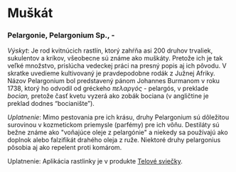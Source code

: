 Muškát
======

### Pelargonie, Pelargonium Sp., -

*Výskyt*: Je rod kvitnúcich rastlín, ktorý zahŕňa asi 200 druhov trvaliek,
sukulentov a kríkov, všeobecne sú známe ako muškáty. Pretože ich je tak veľké
množstvo, prislúcha vedeckej práci na presný popis aj ich pôvodu. V skratke
uvedieme kultivovaný je pravdepodobne rodák z Južnej Afriky. Názov Pelargonium
bol predstavený pánom Johannes Burmanom v roku 1738, ktorý ho odvodil od
gréckeho *πελαργός -* pelargós, v preklade *bocian,* pretože časť kvetu vyzerá
ako zobák bociana (v angličtine je preklad dodnes “bocianište”).

*Uplatnenie*: Mimo pestovania pre ich krásu, druhy Pelargonium sú dôležitou
surovinou v kozmetickom priemysle (parfémy) pre ich vôňu. Destiláty sú bežne
známe ako "voňajúce oleje z pelargónie" a niekedy sa používajú ako doplnok alebo
falzifikát drahého oleja z ruže. Niektoré druhy pelargonius pôsobia aj ako
repelent proti komárom.

Uplatnenie: Aplikácia rastlinky je v produkte [Telové
sviečky](/sip/#p/telove-sviecky).

